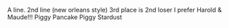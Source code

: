 A line.
2nd line (new orleans style)
3rd place is 2nd loser
I prefer Harold & Maude!!!
Piggy Pancake
Piggy Stardust